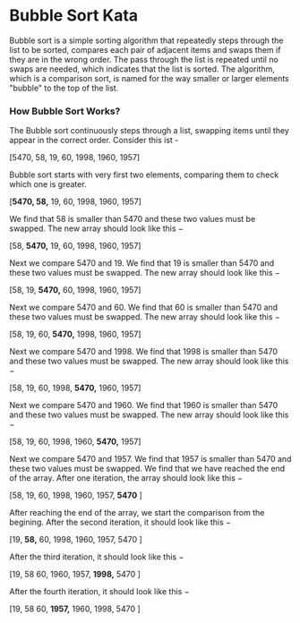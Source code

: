 # Bubble Sort Kata

Bubble sort is a simple sorting algorithm that repeatedly steps through the list to be sorted, compares each pair of adjacent items and swaps them if they are in the wrong order. The pass through the list is repeated until no swaps are needed, which indicates that the list is sorted. The algorithm, which is a comparison sort, is named for the way smaller or larger elements "bubble" to the top of the list.

### How Bubble Sort Works?
The Bubble sort continuously steps through a list, swapping items until they appear in the correct order. Consider this ist -

[5470, 58, 19, 60, 1998, 1960, 1957]

Bubble sort starts with very first two elements, comparing them to check which one is greater.

[**5470, 58,** 19, 60, 1998, 1960, 1957]

We find that 58 is smaller than 5470 and these two values must be swapped. The new array should look like this −

[58, **5470,** 19, 60, 1998, 1960, 1957]

Next we compare 5470 and 19. We find that 19 is smaller than 5470 and these two values must be swapped. The new array should look like this −

[58, 19, **5470,** 60, 1998, 1960, 1957]

Next we compare 5470 and 60. We find that 60 is smaller than 5470 and these two values must be swapped. The new array should look like this −

[58, 19, 60, **5470,**  1998, 1960, 1957]

Next we compare 5470 and 1998. We find that 1998 is smaller than 5470 and these two values must be swapped. The new array should look like this −

[58, 19, 60, 1998, **5470,**  1960, 1957]

Next we compare 5470 and 1960. We find that 1960 is smaller than 5470 and these two values must be swapped. The new array should look like this −

[58, 19, 60, 1998, 1960, **5470,**  1957]

Next we compare 5470 and 1957. We find that 1957 is smaller than 5470 and these two values must be swapped. We find that we have reached the end of the array. After one iteration, the array should look like this −

[58, 19, 60, 1998, 1960,  1957, **5470** ]

After reaching the end of the array, we start the comparison from the begining. After the second iteration, it should look like this −

[19, **58,** 60, 1998, 1960, 1957, 5470 ]

After the third iteration, it should look like this −

[19, 58 60, 1960, 1957, **1998,** 5470 ]

After the fourth iteration, it should look like this −

[19, 58 60, **1957,** 1960, 1998, 5470 ]